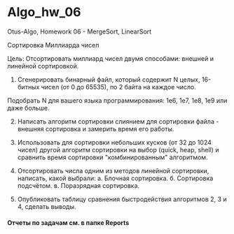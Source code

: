 # Algo_hw_06
Otus-Algo, Homework 06 - MergeSort, LinearSort

Сортировка Миллиарда чисел

Цель: Отсортировать миллиард чисел двумя способами: внешней и линейной сортировкой.

1. Сгенерировать бинарный файл, который содержит N целых, 16-битных чисел (от 0 до 65535), по 2 байта на каждое число.

Подобрать N для вашего языка программирования: 1e6, 1e7, 1e8, 1e9 или даже больше.

2. Написать алгоритм сортировки слиянием для сортировки файла - внешняя сортировка и замерить время его работы.

3. Использовать для сортировки небольших кусков (от 32 до 1024 чисел) другой алгоритм сортировки на выбор (quick, heap, shell) и сравнить время сортировки "комбинированным" алгоритмом.

4. Отсортировать числа одним из методов линейной сортировки, написать, какой выбрали:
а. Блочная сортировка.
б. Сортировка подсчётом.
в. Поразрядная сортировка.
4. Опубликовать таблицу сравнения быстродействия алгоритмов 2, 3 и 4, сделать выводы.

#### Отчеты по задачам см. в папке Reports
